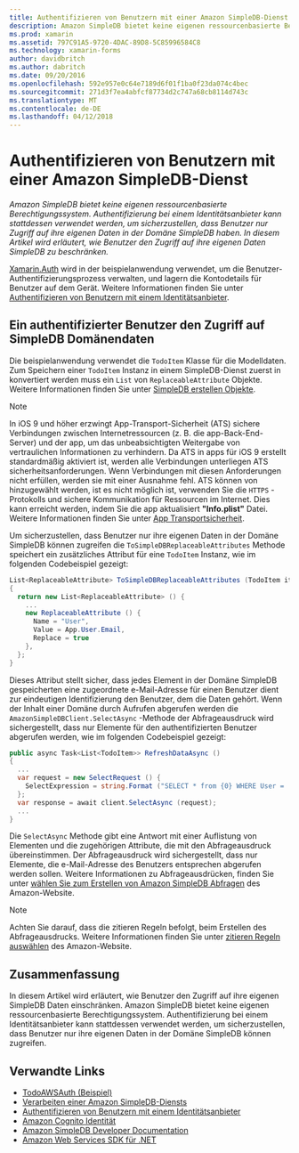 ```yaml
---
title: Authentifizieren von Benutzern mit einer Amazon SimpleDB-Dienst
description: Amazon SimpleDB bietet keine eigenen ressourcenbasierte Berechtigungssystem. Authentifizierung bei einem Identitätsanbieter kann stattdessen verwendet werden, um sicherzustellen, dass Benutzer nur Zugriff auf ihre eigenen Daten in der Domäne SimpleDB haben. In diesem Artikel wird erläutert, wie Benutzer den Zugriff auf ihre eigenen Daten SimpleDB zu beschränken.
ms.prod: xamarin
ms.assetid: 797C91A5-9720-4DAC-89D8-5C85996584C8
ms.technology: xamarin-forms
author: davidbritch
ms.author: dabritch
ms.date: 09/20/2016
ms.openlocfilehash: 592e957e0c64e7189d6f01f1ba0f23da074c4bec
ms.sourcegitcommit: 271d3f7ea4abfcf87734d2c747a68cb8114d743c
ms.translationtype: MT
ms.contentlocale: de-DE
ms.lasthandoff: 04/12/2018
---
```

# <a name="authenticating-users-with-an-amazon-simpledb-service"></a>Authentifizieren von Benutzern mit einer Amazon SimpleDB-Dienst

_Amazon SimpleDB bietet keine eigenen ressourcenbasierte Berechtigungssystem. Authentifizierung bei einem Identitätsanbieter kann stattdessen verwendet werden, um sicherzustellen, dass Benutzer nur Zugriff auf ihre eigenen Daten in der Domäne SimpleDB haben. In diesem Artikel wird erläutert, wie Benutzer den Zugriff auf ihre eigenen Daten SimpleDB zu beschränken._

[Xamarin.Auth](https://github.com/xamarin/Xamarin.Auth) wird in der beispielanwendung verwendet, um die Benutzer-Authentifizierungsprozess verwalten, und lagern die Kontodetails für Benutzer auf dem Gerät. Weitere Informationen finden Sie unter [Authentifizieren von Benutzern mit einem Identitätsanbieter](~/xamarin-forms/data-cloud/authentication/oauth.md).

## <a name="allowing-an-authenticated-user-access-to-simpledb-domain-data"></a>Ein authentifizierter Benutzer den Zugriff auf SimpleDB Domänendaten

Die beispielanwendung verwendet die `TodoItem` Klasse für die Modelldaten. Zum Speichern einer `TodoItem` Instanz in einem SimpleDB-Dienst zuerst in konvertiert werden muss ein `List` von `ReplaceableAttribute` Objekte. Weitere Informationen finden Sie unter [SimpleDB erstellen Objekte](~/xamarin-forms/data-cloud/consuming/aws.md).

> [!NOTE]
> In iOS 9 und höher erzwingt App-Transport-Sicherheit (ATS) sichere Verbindungen zwischen Internetressourcen (z. B. die app-Back-End-Server) und der app, um das unbeabsichtigten Weitergabe von vertraulichen Informationen zu verhindern. Da ATS in apps für iOS 9 erstellt standardmäßig aktiviert ist, werden alle Verbindungen unterliegen ATS sicherheitsanforderungen. Wenn Verbindungen mit diesen Anforderungen nicht erfüllen, werden sie mit einer Ausnahme fehl.
> ATS können von hinzugewählt werden, ist es nicht möglich ist, verwenden Sie die `HTTPS` -Protokolls und sichere Kommunikation für Ressourcen im Internet. Dies kann erreicht werden, indem Sie die app aktualisiert **"Info.plist"** Datei. Weitere Informationen finden Sie unter [App Transportsicherheit](~/ios/app-fundamentals/ats.md).

Um sicherzustellen, dass Benutzer nur ihre eigenen Daten in der Domäne SimpleDB können zugreifen die `ToSimpleDBReplaceableAttributes` Methode speichert ein zusätzliches Attribut für eine `TodoItem` Instanz, wie im folgenden Codebeispiel gezeigt:

```csharp
List<ReplaceableAttribute> ToSimpleDBReplaceableAttributes (TodoItem item)
{
  return new List<ReplaceableAttribute> () {
    ...
    new ReplaceableAttribute () {
      Name = "User",
      Value = App.User.Email,
      Replace = true
    },
  };
}
```

Dieses Attribut stellt sicher, dass jedes Element in der Domäne SimpleDB gespeicherten eine zugeordnete e-Mail-Adresse für einen Benutzer dient zur eindeutigen Identifizierung den Benutzer, dem die Daten gehört. Wenn der Inhalt einer Domäne durch Aufrufen abgerufen werden die `AmazonSimpleDBClient.SelectAsync` -Methode der Abfrageausdruck wird sichergestellt, dass nur Elemente für den authentifizierten Benutzer abgerufen werden, wie im folgenden Codebeispiel gezeigt:

```csharp
public async Task<List<TodoItem>> RefreshDataAsync ()
{
  ...
  var request = new SelectRequest () {
    SelectExpression = string.Format ("SELECT * from {0} WHERE User = '{1}'", tableName, App.User.Email)
  };
  var response = await client.SelectAsync (request);
  ...
}
```

Die `SelectAsync` Methode gibt eine Antwort mit einer Auflistung von Elementen und die zugehörigen Attribute, die mit den Abfrageausdruck übereinstimmen. Der Abfrageausdruck wird sichergestellt, dass nur Elemente, die e-Mail-Adresse des Benutzers entsprechen abgerufen werden sollen. Weitere Informationen zu Abfrageausdrücken, finden Sie unter [wählen Sie zum Erstellen von Amazon SimpleDB Abfragen](http://docs.aws.amazon.com/AmazonSimpleDB/latest/DeveloperGuide/UsingSelect.html) des Amazon-Website.

> [!NOTE]
> Achten Sie darauf, dass die zitieren Regeln befolgt, beim Erstellen des Abfrageausdrucks. Weitere Informationen finden Sie unter [zitieren Regeln auswählen](http://docs.aws.amazon.com/AmazonSimpleDB/latest/DeveloperGuide/QuotingRulesSelect.html) des Amazon-Website.

## <a name="summary"></a>Zusammenfassung

In diesem Artikel wird erläutert, wie Benutzer den Zugriff auf ihre eigenen SimpleDB Daten einschränken. Amazon SimpleDB bietet keine eigenen ressourcenbasierte Berechtigungssystem. Authentifizierung bei einem Identitätsanbieter kann stattdessen verwendet werden, um sicherzustellen, dass Benutzer nur ihre eigenen Daten in der Domäne SimpleDB können zugreifen.


## <a name="related-links"></a>Verwandte Links

- [TodoAWSAuth (Beispiel)](https://developer.xamarin.com/samples/xamarin-forms/WebServices/TodoAWSAuth/)
- [Verarbeiten einer Amazon SimpleDB-Diensts](~/xamarin-forms/data-cloud/consuming/aws.md)
- [Authentifizieren von Benutzern mit einem Identitätsanbieter](~/xamarin-forms/data-cloud/authentication/oauth.md)
- [Amazon Cognito Identität](http://docs.aws.amazon.com/cognito/devguide/identity/)
- [Amazon SimpleDB Developer Documentation](http://docs.aws.amazon.com/AmazonSimpleDB/latest/DeveloperGuide/Welcome.html)
- [Amazon Web Services SDK für .NET](https://www.nuget.org/packages?q=Tags%3A%22aws-sdk-v3%22)

